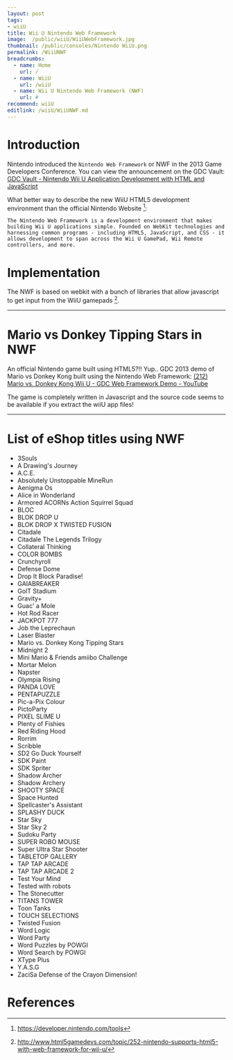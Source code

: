 ```yaml
---
layout: post
tags: 
- wiiU
title: Wii U Nintendo Web Framework
image:  /public/wiiU/WiiUWebFramework.jpg
thumbnail: /public/consoles/Nintendo WiiU.png
permalink: /WiiUNWF
breadcrumbs:
  - name: Home
    url: /
  - name: WiiU
    url: /wiiU
  - name: Wii U Nintendo Web Framework (NWF)
    url: #
recommend: wiiU
editlink: /wiiU/WiiUNWF.md
---
```


# Introduction
Nintendo introduced the `Nintendo Web Framework` or NWF in the 2013 Game Developers Conference. You can view the announcement on the GDC Vault: [GDC Vault - Nintendo Wii U Application Development with HTML and JavaScript](https://www.gdcvault.com/play/1018072/Nintendo-Wii-U-Application-Development)

What better way to describe the new WiiU HTML5 development environment than the official Nintendo Website [^2]:
```
The Nintendo Web Framework is a development environment that makes building Wii U applications simple. Founded on WebKit technologies and harnessing common programs - including HTML5, JavaScript, and CSS - it allows development to span across the Wii U GamePad, Wii Remote controllers, and more.
```

# Implementation
The NWF is based on webkit with a bunch of libraries that allow javascript to get input from the WiiU gamepads [^1].

---
# Mario vs Donkey Tipping Stars in NWF
An official Nintendo game built using HTML5?!! Yup..
GDC 2013 demo of Mario vs Donkey Kong built using the Nintendo Web Framework: [(212) Mario vs. Donkey Kong Wii U - GDC Web Framework Demo - YouTube](https://www.youtube.com/watch?v=LFwU1T4id1c)

The game is completely written in Javascript and the source code seems to be available if you extract the wiiU app files!

---
# List of eShop titles using NWF
* 3Souls
* A Drawing's Journey
* A.C.E.
* Absolutely Unstoppable MineRun
* Aenigma Os
* Alice in Wonderland
* Armored ACORNs Action Squirrel Squad
* BLOC
* BLOK DROP U
* BLOK DROP X TWISTED FUSION
* Citadale
* Citadale The Legends Trilogy
* Collateral Thinking
* COLOR BOMBS
* Crunchyroll
* Defense Dome
* Drop It Block Paradise!
* GAIABREAKER
* GolT Stadium
* Gravity+
* Guac' a Mole
* Hot Rod Racer
* JACKPOT 777
* Job the Leprechaun
* Laser Blaster
* Mario vs. Donkey Kong Tipping Stars
* Midnight 2
* Mini Mario & Friends amiibo Challenge
* Mortar Melon
* Napster
* Olympia Rising
* PANDA LOVE
* PENTAPUZZLE
* Pic-a-Pix Colour
* PictoParty
* PIXEL SLIME U
* Plenty of Fishies
* Red Riding Hood
* Rorrim
* Scribble
* SD2 Go Duck Yourself
* SDK Paint
* SDK Spriter
* Shadow Archer
* Shadow Archery
* SHOOTY SPACE
* Space Hunted
* Spellcaster's Assistant
* SPLASHY DUCK
* Star Sky
* Star Sky 2
* Sudoku Party
* SUPER ROBO MOUSE
* Super Ultra Star Shooter
* TABLETOP GALLERY
* TAP TAP ARCADE
* TAP TAP ARCADE 2
* Test Your Mind
* Tested with robots
* The Stonecutter
* TITANS TOWER
* Toon Tanks
* TOUCH SELECTIONS
* Twisted Fusion
* Word Logic
* Word Party
* Word Puzzles by POWGI
* Word Search by POWGI
* XType Plus
* Y.A.S.G
* ZaciSa Defense of the Crayon Dimension!


# References
[^1]: http://www.html5gamedevs.com/topic/252-nintendo-supports-html5-with-web-framework-for-wii-u/
[^2]: https://developer.nintendo.com/tools 

